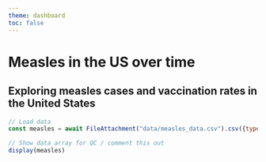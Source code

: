 ```yaml
---
theme: dashboard
toc: false
---
```


# Measles in the US over time
## Exploring measles cases and vaccination rates in the United States


```js
// Load data
const measles = await FileAttachment("data/measles_data.csv").csv({typed: true});
```






```js
// Show data array for QC / comment this out
display(measles)
``` 